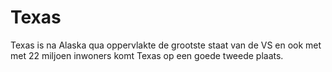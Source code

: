 # Texas

Texas is na Alaska qua oppervlakte de grootste staat van de VS en ook met met 22
miljoen inwoners komt Texas op een goede tweede plaats.
